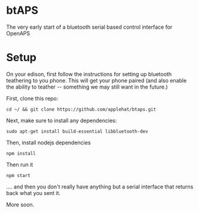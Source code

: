 # btAPS

The very early start of a bluetooth serial based control interface for OpenAPS


# Setup

On your edison, first follow the instructions for setting up bluetooth teathering to you phone. This will get your phone paired (and also enable the ability to teather -- something we may still want in the future.)

First, clone this repo:

`cd ~/ && git clone https://github.com/applehat/btaps.git`

Next, make sure to install any dependencies:

`sudo apt-get install build-essential libbluetooth-dev`

Then, install nodejs dependencies

`npm install`

Then run it

`npm start`

.... and then you don't really have anything but a serial interface that returns back what you sent it.

More soon.